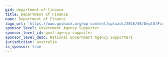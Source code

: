 ```yaml
---
gid: department-of-finance
title: Department of Finance
name: Department of Finance
logo_url: 'https://www.govhack.org/wp-content/uploads/2016/05/DeptOfFinance.jpg'
sponsor_level: Government Agency Supporter
sponsor_level_id: govt-agency-supporter
sponsor_level_desc: National Government Agency Supporters
jurisdiction: australia
is_sponsor: true
---
```

